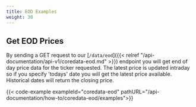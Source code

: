 ```yaml
---
title: EOD Examples
weight: 30
---
```


## Get EOD Prices
By sending a GET request to our [`/data/eod`]({{< relref "/api-documentation/api-v1/coredata-eod.md" >}}) endpoint you
will get end of day price data for the ticker requested. The latest price is updated intraday so if you specify 'todays'
date you will get the latest price available. Historical dates will return the closing price.

{{< code-example exampleId="coredata-eod" pathURL="/api-documentation/how-to/coredata-eod/examples">}}

